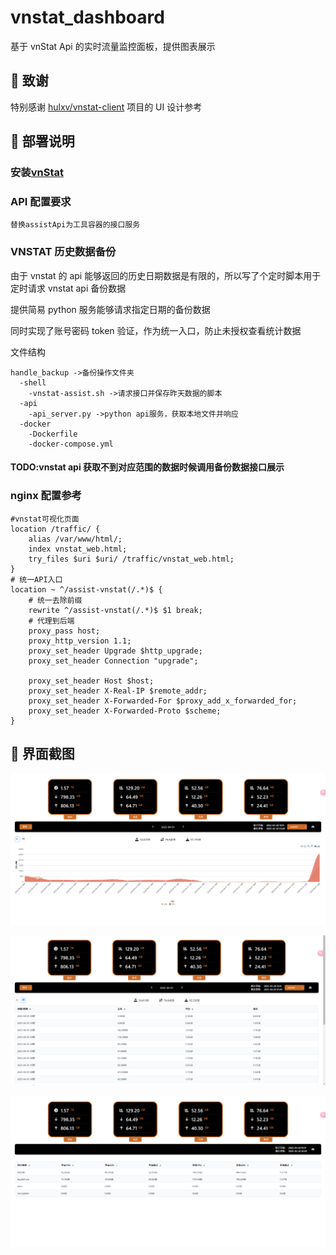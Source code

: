 # vnstat_dashboard

基于 vnStat Api 的实时流量监控面板，提供图表展示

## 🙏 致谢

特别感谢 [hulxv/vnstat-client](https://github.com/hulxv/vnstat-client) 项目的 UI 设计参考

## 🔧 部署说明

### 安装[vnStat](https://github.com/vergoh/vnstat)

### API 配置要求

```
替换assistApi为工具容器的接口服务
```

### VNSTAT 历史数据备份

由于 vnstat 的 api 能够返回的历史日期数据是有限的，所以写了个定时脚本用于定时请求 vnstat api 备份数据

提供简易 python 服务能够请求指定日期的备份数据

同时实现了账号密码 token 验证，作为统一入口，防止未授权查看统计数据

文件结构

```
handle_backup ->备份操作文件夹
  -shell
    -vnstat-assist.sh ->请求接口并保存昨天数据的脚本
  -api
    -api_server.py ->python api服务，获取本地文件并响应
  -docker
    -Dockerfile
    -docker-compose.yml
```

#### TODO:vnstat api 获取不到对应范围的数据时候调用备份数据接口展示

### nginx 配置参考

```
#vnstat可视化页面
location /traffic/ {
    alias /var/www/html/;
    index vnstat_web.html;
    try_files $uri $uri/ /traffic/vnstat_web.html;
}
# 统一API入口
location ~ ^/assist-vnstat(/.*)$ {
    # 统一去除前缀
    rewrite ^/assist-vnstat(/.*)$ $1 break;
    # 代理到后端
    proxy_pass host;
    proxy_http_version 1.1;
    proxy_set_header Upgrade $http_upgrade;
    proxy_set_header Connection "upgrade";

    proxy_set_header Host $host;
    proxy_set_header X-Real-IP $remote_addr;
    proxy_set_header X-Forwarded-For $proxy_add_x_forwarded_for;
    proxy_set_header X-Forwarded-Proto $scheme;
}
```

## 🧩 界面截图

![1](screenshots/1.png)

![2](screenshots/2.png)

![2](screenshots/3.png)
